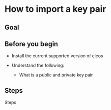 # How to import a key pair

## Goal

## Before you begin

* Install the current supported version of cleos

* Understand the following:
  * What is a public and private key pair

## Steps

Steps
